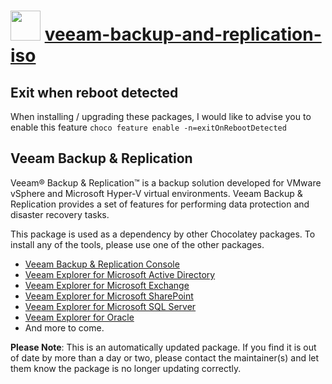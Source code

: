 ﻿# <img src="https://cdn.jsdelivr.net/gh/mkevenaar/chocolatey-packages@c47bdf43fc57a640b409a821fead080042245a3f/icons/veeam-backup-and-replication-iso.png" width="48" height="48"/> [veeam-backup-and-replication-iso](https://community.chocolatey.org/packages/veeam-backup-and-replication-iso)

## Exit when reboot detected

When installing / upgrading these packages, I would like to advise you to enable this feature `choco feature enable -n=exitOnRebootDetected`

## Veeam Backup & Replication

Veeam® Backup & Replication™ is a backup solution developed for VMware vSphere and Microsoft Hyper-V virtual environments. Veeam Backup & Replication provides a set of features for performing data protection and disaster recovery tasks.

This package is used as a dependency by other Chocolatey packages. To install any of the tools, please use one of the other packages.

- [Veeam Backup & Replication Console](https://community.chocolatey.org/packages/veeam-backup-and-replication-console)
- [Veeam Explorer for Microsoft Active Directory](https://community.chocolatey.org/packages/veeam-explorer-for-microsoft-active-directory)
- [Veeam Explorer for Microsoft Exchange](https://community.chocolatey.org/packages/veeam-explorer-for-microsoft-exchange)
- [Veeam Explorer for Microsoft SharePoint](https://community.chocolatey.org/packages/veeam-explorer-for-microsoft-sharepoint)
- [Veeam Explorer for Microsoft SQL Server](https://community.chocolatey.org/packages/veeam-explorer-for-microsoft-sql-server)
- [Veeam Explorer for Oracle](https://community.chocolatey.org/packages/veeam-explorer-for-oracle)
- And more to come.

**Please Note**: This is an automatically updated package. If you find it is
out of date by more than a day or two, please contact the maintainer(s) and
let them know the package is no longer updating correctly.
